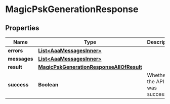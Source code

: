 

# MagicPskGenerationResponse


## Properties

| Name | Type | Description | Notes |
|------------ | ------------- | ------------- | -------------|
|**errors** | [**List&lt;AaaMessagesInner&gt;**](AaaMessagesInner.md) |  |  |
|**messages** | [**List&lt;AaaMessagesInner&gt;**](AaaMessagesInner.md) |  |  |
|**result** | [**MagicPskGenerationResponseAllOfResult**](MagicPskGenerationResponseAllOfResult.md) |  |  |
|**success** | **Boolean** | Whether the API call was successful |  |



